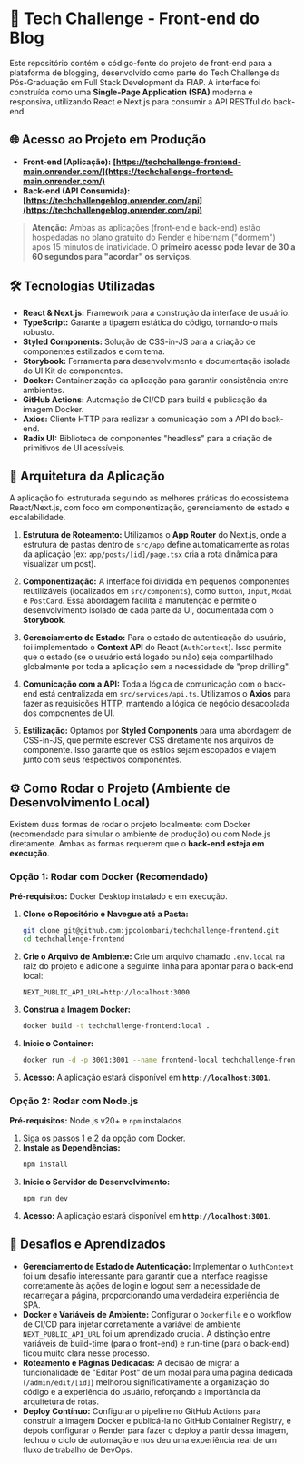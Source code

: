 # 🚀 Tech Challenge - Front-end do Blog

Este repositório contém o código-fonte do projeto de front-end para a plataforma de blogging, desenvolvido como parte do Tech Challenge da Pós-Graduação em Full Stack Development da FIAP. A interface foi construída como uma **Single-Page Application (SPA)** moderna e responsiva, utilizando React e Next.js para consumir a API RESTful do back-end.

## 🌐 Acesso ao Projeto em Produção

* **Front-end (Aplicação):** **[https://techchallenge-frontend-main.onrender.com/](https://techchallenge-frontend-main.onrender.com/)**
* **Back-end (API Consumida):** **[https://techchallengeblog.onrender.com/api](https://techchallengeblog.onrender.com/api)**

> **Atenção:** Ambas as aplicações (front-end e back-end) estão hospedadas no plano gratuito do Render e hibernam ("dormem") após 15 minutos de inatividade. O **primeiro acesso pode levar de 30 a 60 segundos para "acordar" os serviços**.

## 🛠️ Tecnologias Utilizadas

* **React & Next.js:** Framework para a construção da interface de usuário.
* **TypeScript:** Garante a tipagem estática do código, tornando-o mais robusto.
* **Styled Components:** Solução de CSS-in-JS para a criação de componentes estilizados e com tema.
* **Storybook:** Ferramenta para desenvolvimento e documentação isolada do UI Kit de componentes.
* **Docker:** Containerização da aplicação para garantir consistência entre ambientes.
* **GitHub Actions:** Automação de CI/CD para build e publicação da imagem Docker.
* **Axios:** Cliente HTTP para realizar a comunicação com a API do back-end.
* **Radix UI:** Biblioteca de componentes "headless" para a criação de primitivos de UI acessíveis.

## 🧱 Arquitetura da Aplicação

A aplicação foi estruturada seguindo as melhores práticas do ecossistema React/Next.js, com foco em componentização, gerenciamento de estado e escalabilidade.

1.  **Estrutura de Roteamento:** Utilizamos o **App Router** do Next.js, onde a estrutura de pastas dentro de `src/app` define automaticamente as rotas da aplicação (ex: `app/posts/[id]/page.tsx` cria a rota dinâmica para visualizar um post).

2.  **Componentização:** A interface foi dividida em pequenos componentes reutilizáveis (localizados em `src/components`), como `Button`, `Input`, `Modal` e `PostCard`. Essa abordagem facilita a manutenção e permite o desenvolvimento isolado de cada parte da UI, documentada com o **Storybook**.

3.  **Gerenciamento de Estado:** Para o estado de autenticação do usuário, foi implementado o **Context API** do React (`AuthContext`). Isso permite que o estado (se o usuário está logado ou não) seja compartilhado globalmente por toda a aplicação sem a necessidade de "prop drilling".

4.  **Comunicação com a API:** Toda a lógica de comunicação com o back-end está centralizada em `src/services/api.ts`. Utilizamos o **Axios** para fazer as requisições HTTP, mantendo a lógica de negócio desacoplada dos componentes de UI.

5.  **Estilização:** Optamos por **Styled Components** para uma abordagem de CSS-in-JS, que permite escrever CSS diretamente nos arquivos de componente. Isso garante que os estilos sejam escopados e viajem junto com seus respectivos componentes.

## ⚙️ Como Rodar o Projeto (Ambiente de Desenvolvimento Local)

Existem duas formas de rodar o projeto localmente: com Docker (recomendado para simular o ambiente de produção) ou com Node.js diretamente. Ambas as formas requerem que o **back-end esteja em execução**.

### Opção 1: Rodar com Docker (Recomendado)

**Pré-requisitos:** Docker Desktop instalado e em execução.

1.  **Clone o Repositório e Navegue até a Pasta:**
    ```bash
    git clone git@github.com:jpcolombari/techchallenge-frontend.git
    cd techchallenge-frontend
    ```
2.  **Crie o Arquivo de Ambiente:**
    Crie um arquivo chamado `.env.local` na raiz do projeto e adicione a seguinte linha para apontar para o back-end local:
    ```
    NEXT_PUBLIC_API_URL=http://localhost:3000
    ```
3.  **Construa a Imagem Docker:**
    ```bash
    docker build -t techchallenge-frontend:local .
    ```
4.  **Inicie o Container:**
    ```bash
    docker run -d -p 3001:3001 --name frontend-local techchallenge-frontend:local
    ```
5.  **Acesso:** A aplicação estará disponível em **`http://localhost:3001`**.

### Opção 2: Rodar com Node.js

**Pré-requisitos:** Node.js v20+ e `npm` instalados.

1.  Siga os passos 1 e 2 da opção com Docker.
2.  **Instale as Dependências:**
    ```bash
    npm install
    ```
3.  **Inicie o Servidor de Desenvolvimento:**
    ```bash
    npm run dev
    ```
4.  **Acesso:** A aplicação estará disponível em **`http://localhost:3001`**.

## 🎯 Desafios e Aprendizados

* **Gerenciamento de Estado de Autenticação:** Implementar o `AuthContext` foi um desafio interessante para garantir que a interface reagisse corretamente às ações de login e logout sem a necessidade de recarregar a página, proporcionando uma verdadeira experiência de SPA.
* **Docker e Variáveis de Ambiente:** Configurar o `Dockerfile` e o workflow de CI/CD para injetar corretamente a variável de ambiente `NEXT_PUBLIC_API_URL` foi um aprendizado crucial. A distinção entre variáveis de build-time (para o front-end) e run-time (para o back-end) ficou muito clara nesse processo.
* **Roteamento e Páginas Dedicadas:** A decisão de migrar a funcionalidade de "Editar Post" de um modal para uma página dedicada (`/admin/edit/[id]`) melhorou significativamente a organização do código e a experiência do usuário, reforçando a importância da arquitetura de rotas.
* **Deploy Contínuo:** Configurar o pipeline no GitHub Actions para construir a imagem Docker e publicá-la no GitHub Container Registry, e depois configurar o Render para fazer o deploy a partir dessa imagem, fechou o ciclo de automação e nos deu uma experiência real de um fluxo de trabalho de DevOps.